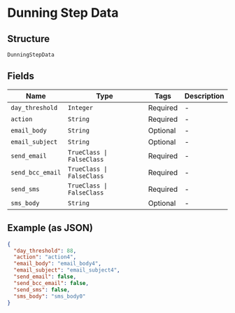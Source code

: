 
# Dunning Step Data

## Structure

`DunningStepData`

## Fields

| Name | Type | Tags | Description |
|  --- | --- | --- | --- |
| `day_threshold` | `Integer` | Required | - |
| `action` | `String` | Required | - |
| `email_body` | `String` | Optional | - |
| `email_subject` | `String` | Optional | - |
| `send_email` | `TrueClass \| FalseClass` | Required | - |
| `send_bcc_email` | `TrueClass \| FalseClass` | Required | - |
| `send_sms` | `TrueClass \| FalseClass` | Required | - |
| `sms_body` | `String` | Optional | - |

## Example (as JSON)

```json
{
  "day_threshold": 88,
  "action": "action4",
  "email_body": "email_body4",
  "email_subject": "email_subject4",
  "send_email": false,
  "send_bcc_email": false,
  "send_sms": false,
  "sms_body": "sms_body0"
}
```

